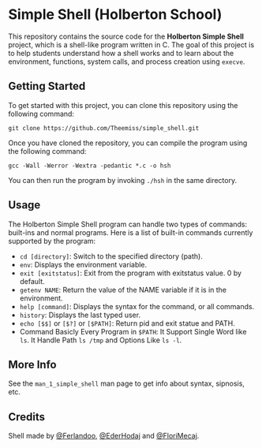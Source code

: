 # Simple Shell (Holberton School) 

This repository contains the source code for the **Holberton Simple Shell** project, which is a shell-like program written in C. The goal of this project is to help students understand how a shell works and to learn about the environment, functions, system calls, and process creation using `execve`.

## Getting Started

To get started with this project, you can clone this repository using the following command:
```
git clone https://github.com/Theemiss/simple_shell.git
```
Once you have cloned the repository, you can compile the program using the following command:
```
gcc -Wall -Werror -Wextra -pedantic *.c -o hsh
```
You can then run the program by invoking `./hsh` in the same directory.

## Usage

The Holberton Simple Shell program can handle two types of commands: built-ins and normal programs. Here is a list of built-in commands currently supported by the program:

* `cd [directory]`: Switch to the specified directory (path).
* `env`: Displays the environment variable.
* `exit [exitstatus]`: Exit from the program with exitstatus value. 0 by default.
* `getenv NAME`: Return the value of the NAME variable if it is in the environment.
* `help [command]`: Displays the syntax for the command, or all commands.
* `history`: Displays the last typed user.
* `echo [$$]` or `[$?]` or `[$PATH]`: Return pid and exit statue and PATH.
* Command Basicly Every Program in `$PATH`: It Support Single Word like `ls`. It Handle Path `ls /tmp` and Options Like `ls -l`.

## More Info

See the `man_1_simple_shell` man page to get info about syntax, sipnosis, etc.

## Credits

Shell made by [@Ferlandoo](https://www.github.com/Ferlandoo), [@EderHodaj](https://github.com/EderHodaj) and [@FloriMecaj](https://github.com/FloriMecaj).
